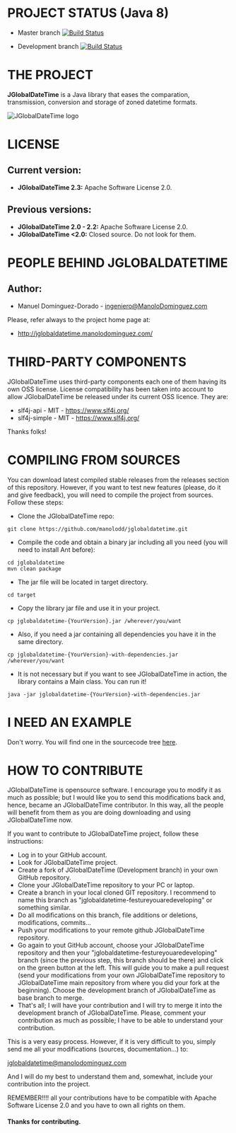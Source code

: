 # PROJECT STATUS (Java 8)

- Master branch [![Build Status](https://img.shields.io/travis/com/manolodd/jglobaldatetime/master)](https://app.travis-ci.com/github/manolodd/jglobaldatetime/builds)

- Development branch [![Build Status](https://img.shields.io/travis/com/manolodd/jglobaldatetime/development)](https://app.travis-ci.com/github/manolodd/jglobaldatetime/builds)

# THE PROJECT

<b>JGlobalDateTime</b> is a Java library that eases the comparation, transmission, conversion and storage of zoned datetime formats.

![JGlobalDateTime logo](https://raw.githubusercontent.com/manolodd/jglobaldatetime/master/src/main/resources/com/manolodominguez/jglobaldatetime/logo/jglobaldatetime-logo.jpg)

# LICENSE

## Current version:
 
- <b>JGlobalDateTime 2.3:</b> Apache Software License 2.0.

## Previous versions:

- <b>JGlobalDateTime 2.0 - 2.2:</b> Apache Software License 2.0.
- <b>JGlobalDateTime <2.0:</b> Closed source. Do not look for them.

# PEOPLE BEHIND JGLOBALDATETIME

## Author:
    
 - Manuel Domínguez-Dorado - <ingeniero@ManoloDominguez.com>

Please, refer always to the project home page at:

 - http://jglobaldatetime.manolodominguez.com/  

# THIRD-PARTY COMPONENTS

JGlobalDateTime uses third-party components each one of them having its own OSS license. License compatibility has been taken into account to allow JGlobalDateTime be released under its current OSS licence. They are:

- slf4j-api - MIT - https://www.slf4j.org/
- slf4j-simple - MIT - https://www.slf4j.org/

Thanks folks!

# COMPILING FROM SOURCES

You can download latest compiled stable releases from the releases section of this repository. However, if you want to test new features (please, do it and give feedback), you will need to compile the project from sources. Follow these steps:

 - Clone the JGlobalDateTime repo: 
```console
git clone https://github.com/manolodd/jglobaldatetime.git
```
 - Compile the code and obtain a binary jar including all you need (you will need to install Ant before):
```console
cd jglobaldatetime
mvn clean package
```
 - The jar file will be located in target directory.
```console
cd target
```
 - Copy the library jar file and use it in your project.
```console
cp jglobaldatetime-{YourVersion}.jar /wherever/you/want
```
 - Also, if you need a jar containing all dependencies you have it in the same directory.
```console
cp jglobaldatetime-{YourVersion}-with-dependencies.jar /wherever/you/want
```
 - It is not necessary but if you want to see JGlobalDateTime in action, the library contains a Main class. You can run it!
```console
java -jar jglobaldatetime-{YourVersion}-with-dependencies.jar
```

# I NEED AN EXAMPLE

Don't worry. You will find one in the sourcecode tree [here](https://github.com/manolodd/jglobaldatetime/blob/master/src/main/java/com/manolodominguez/jglobaldatetime/example/JGlobalDateTimeExample.java). 


# HOW TO CONTRIBUTE

JGlobalDateTime is opensource software. I encourage you to modify it as much as possible; but I would like you to send this modifications back and, hence, became an JGlobalDateTime contributor. In this way, all the people will benefit from them as you are doing downloading and using JGlobalDateTime now.

If you want to contribute to JGlobalDateTime project, follow these instructions:

 - Log in to your GitHub account.
 - Look for JGlobalDateTime project.
 - Create a fork of JGlobalDateTime (Development branch) in your own GitHub repository.
 - Clone your JGlobalDateTime repository to your PC or laptop.
 - Create a branch in your local cloned GIT repository. I recommend to name this branch as "jglobaldatetime-festureyouaredeveloping" or something similar.
 - Do all modifications on this branch, file additions or deletions, modifications, commits...
 - Push your modifications to your remote github JGlobalDateTime repository.
 - Go again to yout GitHub account, choose your JGlobalDateTime repository and then your "jglobaldatetime-festureyouaredeveloping" branch (since the previous step, this branch should be there) and click on the green button at the left. This will guide you to make a pull request (send your modifications from your own JGlobalDateTime repository to JGlobalDateTime main repository from where you did your fork at the beginning). Choose the development branch of JGlobalDateTime as base branch to merge.
 - That's all; I will have your contribution and I will try to merge it into the development branch of JGlobalDateTime. Please, comment your contribution as much as possible; I have to be able to understand your contribution.

This is a very easy process. However, if it is very difficult to you, simply send me all your modifications (sources, documentation...) to:

jglobaldatetime@manolodominguez.com

And I will do my best to understand them and, somewhat, include your contribution into the project.

REMEMBER!!!! all your contributions have to be compatible with Apache Software License 2.0 and you have to own all rights on them.

#### Thanks for contributing.
